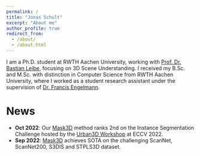 ```yaml
---
permalink: /
title: "Jonas Schult"
excerpt: "About me"
author_profile: true
redirect_from: 
  - /about/
  - /about.html
---
```


I am a Ph.D. student at RWTH Aachen University, working with [Prof. Dr. Bastian Leibe](https://www.vision.rwth-aachen.de/person/1/), focusing on 3D Scene Understanding.
I received my B.Sc. and M.Sc. with distinction in Computer Science from RWTH Aachen University, where I worked as a student research assistant under the supervision of [Dr. Francis Engelmann](https://francisengelmann.github.io/).

News
======
* **Oct 2022**: Our [Mask3D](https://jonasschult.github.io/Mask3D/) method ranks 2nd on the Instance Segmentation Challenge hosted by the [Urban3D Workshop](https://urban3dchallenge.github.io/) at ECCV 2022.
* **Sep 2022**: [Mask3D](https://jonasschult.github.io/Mask3D/) achieves SOTA on the challenging ScanNet, ScanNet200, S3DIS and STPLS3D dataset.